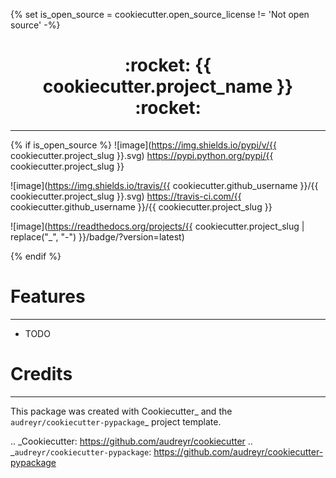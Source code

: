 {% set is_open_source = cookiecutter.open_source_license != 'Not open source' -%}

<h1 align = "center">:rocket: {{ cookiecutter.project_name }} :rocket:</h1>

---


{% if is_open_source %}
![image](https://img.shields.io/pypi/v/{{ cookiecutter.project_slug }}.svg)
https://pypi.python.org/pypi/{{ cookiecutter.project_slug }}

![image](https://img.shields.io/travis/{{ cookiecutter.github_username }}/{{ cookiecutter.project_slug }}.svg)
https://travis-ci.com/{{ cookiecutter.github_username }}/{{ cookiecutter.project_slug }}

![image](https://readthedocs.org/projects/{{ cookiecutter.project_slug | replace("_", "-") }}/badge/?version=latest)

{% endif %}



# Features
---
* TODO

# Credits
---

This package was created with Cookiecutter_ and the `audreyr/cookiecutter-pypackage`_ project template.

.. _Cookiecutter: https://github.com/audreyr/cookiecutter
.. _`audreyr/cookiecutter-pypackage`: https://github.com/audreyr/cookiecutter-pypackage
